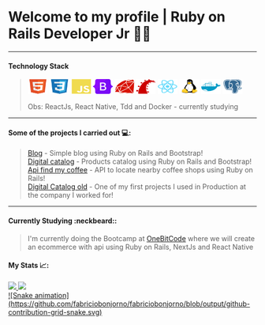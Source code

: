 # Welcome to my profile | Ruby on Rails Developer Jr :man_technologist:

<hr>

#### Technology Stack
> <img align="center" alt="Fabricio-HTML" height="30" width="40" src="https://raw.githubusercontent.com/devicons/devicon/master/icons/html5/html5-original.svg">
> <img align="center" alt="Fabricio-CSS" height="30" width="40" src="https://raw.githubusercontent.com/devicons/devicon/master/icons/css3/css3-original.svg">
> <img align="center" alt="Fabricio-Js" height="30" width="40" src="https://raw.githubusercontent.com/devicons/devicon/master/icons/javascript/javascript-plain.svg">
> <img align="center" alt="Fabricio-Bootstrap" height="30" width="40" src="https://raw.githubusercontent.com/devicons/devicon/master/icons/bootstrap/bootstrap-original.svg">
> <img align="center" alt="Fabricio-Ruby" height="30" width="40" src="https://raw.githubusercontent.com/devicons/devicon/master/icons/ruby/ruby-plain.svg">
> <img align="center" alt="Fabricio-Js" height="30" width="40" src="https://raw.githubusercontent.com/devicons/devicon/master/icons/rails/rails-plain.svg">
> <img align="center" alt="Fabricio-React" height="30" width="40" src="https://raw.githubusercontent.com/devicons/devicon/master/icons/react/react-original.svg">
> <img align="center" alt="Fabricio-Linux" height="30" width="40" src="https://raw.githubusercontent.com/devicons/devicon/master/icons/linux/linux-original.svg">
> <img align="center" alt="Fabricio-Docker" height="30" width="40" src="https://raw.githubusercontent.com/devicons/devicon/master/icons/docker/docker-plain.svg">
> <img align="center" alt="Fabricio-Postgresql" height="30" width="40" src="https://raw.githubusercontent.com/devicons/devicon/master/icons/postgresql/postgresql-plain.svg">
> <br><br> Obs: ReactJs, React Native, Tdd and Docker - currently studying
<hr>

#### Some of the projects I carried out :computer::

> [Blog](https://blog-de-ti.herokuapp.com/) - Simple blog using Ruby on Rails and Bootstrap! <br>
> [Digital catalog](https://demo.meucatalogo.art.br/) - Products catalog using Ruby on Rails and Bootstrap! <br>
> [Api find my coffee](https://github.com/fabriciobonjorno/find_my_coffee_api) - API to locate nearby coffee shops using Ruby on Rails! <br>
> [Digital Catalog old](https://github.com/fabriciobonjorno/catalogo) - One of my first projects I used in Production at the company I worked for!

<hr>

#### Currently Studying :neckbeard::

> I'm currently doing the Bootcamp at [OneBitCode](https://onebitcode.com/) where we will create an ecommerce with api using Ruby on Rails, NextJs and React Native

#### My Stats :chart_with_upwards_trend::
 <div>
  <a href="https://github.com/fabriciobonjorno">
  <img height="180em" src="https://github-readme-stats.vercel.app/api?username=fabriciobonjorno&show_icons=true&theme=dark&include_all_commits=true&count_private=true"/> 
  <img height="180em" src="https://github-readme-stats.vercel.app/api/top-langs/?username=fabriciobonjorno&layout=compact&langs_count=7&theme=dark"/> <br>
    ![Snake animation](https://github.com/fabriciobonjorno/fabriciobonjorno/blob/output/github-contribution-grid-snake.svg)
   
</div>
